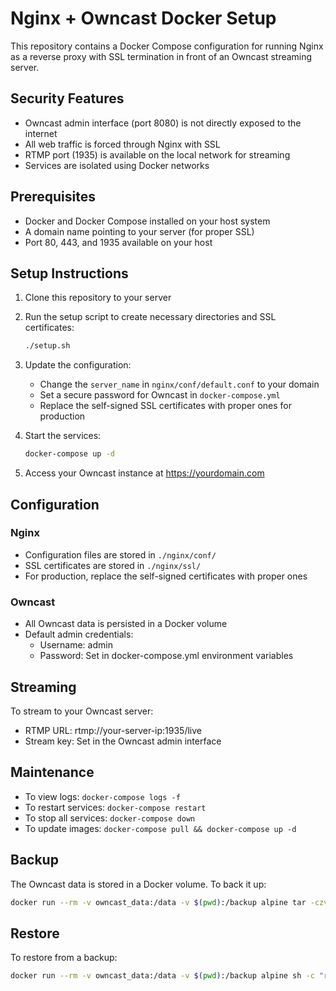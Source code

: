 # Nginx + Owncast Docker Setup

This repository contains a Docker Compose configuration for running Nginx as a reverse proxy with SSL termination in front of an Owncast streaming server.

## Security Features

- Owncast admin interface (port 8080) is not directly exposed to the internet
- All web traffic is forced through Nginx with SSL
- RTMP port (1935) is available on the local network for streaming
- Services are isolated using Docker networks

## Prerequisites

- Docker and Docker Compose installed on your host system
- A domain name pointing to your server (for proper SSL)
- Port 80, 443, and 1935 available on your host

## Setup Instructions

1. Clone this repository to your server
2. Run the setup script to create necessary directories and SSL certificates:
   ```bash
   ./setup.sh
   ```
3. Update the configuration:
   - Change the `server_name` in `nginx/conf/default.conf` to your domain
   - Set a secure password for Owncast in `docker-compose.yml`
   - Replace the self-signed SSL certificates with proper ones for production

4. Start the services:
   ```bash
   docker-compose up -d
   ```

5. Access your Owncast instance at https://yourdomain.com

## Configuration

### Nginx
- Configuration files are stored in `./nginx/conf/`
- SSL certificates are stored in `./nginx/ssl/`
- For production, replace the self-signed certificates with proper ones

### Owncast
- All Owncast data is persisted in a Docker volume
- Default admin credentials:
  - Username: admin
  - Password: Set in docker-compose.yml environment variables

## Streaming

To stream to your Owncast server:
- RTMP URL: rtmp://your-server-ip:1935/live
- Stream key: Set in the Owncast admin interface

## Maintenance

- To view logs: `docker-compose logs -f`
- To restart services: `docker-compose restart`
- To stop all services: `docker-compose down`
- To update images: `docker-compose pull && docker-compose up -d`

## Backup

The Owncast data is stored in a Docker volume. To back it up:
```bash
docker run --rm -v owncast_data:/data -v $(pwd):/backup alpine tar -czvf /backup/owncast-backup.tar.gz /data
```

## Restore

To restore from a backup:
```bash
docker run --rm -v owncast_data:/data -v $(pwd):/backup alpine sh -c "rm -rf /data/* && tar -xzvf /backup/owncast-backup.tar.gz -C /"
```